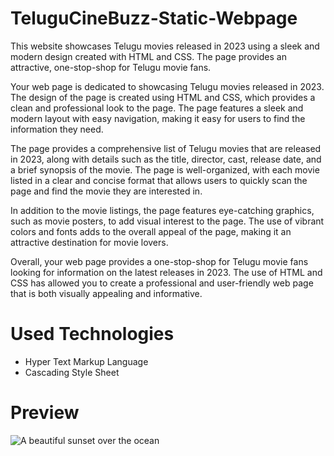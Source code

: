 # TeluguCineBuzz-Static-Webpage
This website showcases Telugu movies released in 2023 using a sleek and modern design created with HTML and CSS.  The page provides an attractive, one-stop-shop for Telugu movie fans.

Your web page is dedicated to showcasing Telugu movies released in 2023. The design of the page is created using HTML and CSS, which provides a clean and professional look to the page. The page features a sleek and modern layout with easy navigation, making it easy for users to find the information they need.

The page provides a comprehensive list of Telugu movies that are released in 2023, along with details such as the title, director, cast, release date, and a brief synopsis of the movie. The page is well-organized, with each movie listed in a clear and concise format that allows users to quickly scan the page and find the movie they are interested in.

In addition to the movie listings, the page features eye-catching graphics, such as movie posters, to add visual interest to the page. The use of vibrant colors and fonts adds to the overall appeal of the page, making it an attractive destination for movie lovers.

Overall, your web page provides a one-stop-shop for Telugu movie fans looking for information on the latest releases in 2023. The use of HTML and CSS has allowed you to create a professional and user-friendly web page that is both visually appealing and informative.

# Used Technologies
- Hyper Text Markup Language
- Cascading Style Sheet

# Preview

![A beautiful sunset over the ocean](https://example.com/sunset.jpg)
